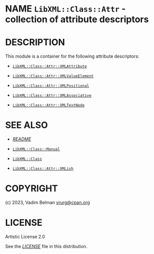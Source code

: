 NAME `LibXML::Class::Attr` - collection of attribute descriptors
================================================================

DESCRIPTION
===========

This module is a container for the following attribute descriptors:

  * [`LibXML::Class::Attr::XMLAttribute`](Attr/XMLAttribute.md)

  * [`LibXML::Class::Attr::XMLValueElement`](Attr/XMLValueElement.md)

  * [`LibXML::Class::Attr::XMLPositional`](Attr/XMLPositional.md)

  * [`LibXML::Class::Attr::XMLAssociative`](Attr/XMLAssociative.md)

  * [`LibXML::Class::Attr::XMLTextNode`](Attr/XMLTextNode.md)

SEE ALSO
========

  * [*README*](../../../../README.md)

  * [`LibXML::Class::Manual`](Class/Manual.md)

  * [`LibXML::Class`](../Class.md)

  * [`LibXML::Class::Attr::XMLish`](Attr/XMLish.md)

COPYRIGHT
=========

(c) 2023, Vadim Belman <vrurg@cpan.org>

LICENSE
=======

Artistic License 2.0

See the [*LICENSE*](../../../../LICENSE) file in this distribution.

